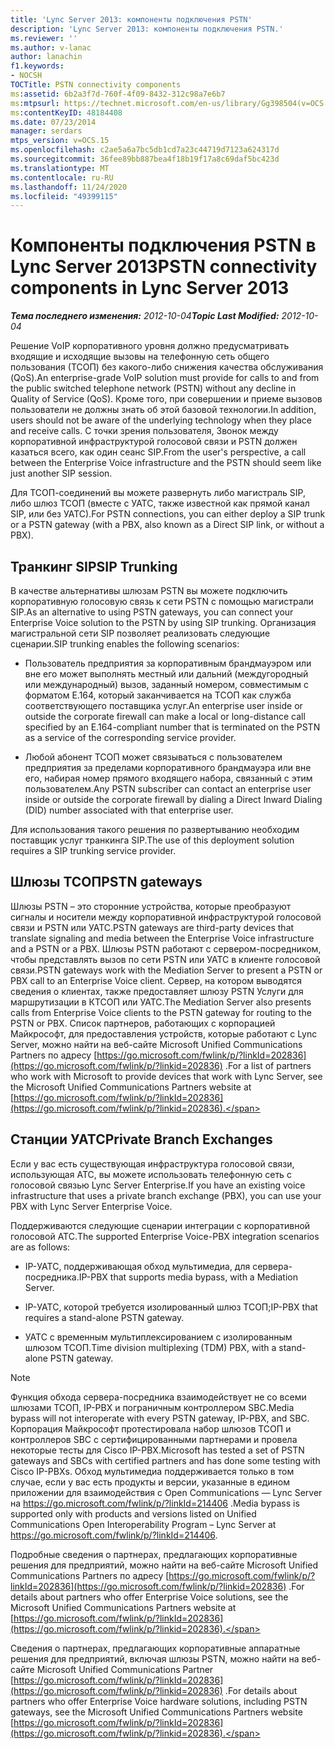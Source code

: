 ```yaml
---
title: 'Lync Server 2013: компоненты подключения PSTN'
description: 'Lync Server 2013: компоненты подключения PSTN.'
ms.reviewer: ''
ms.author: v-lanac
author: lanachin
f1.keywords:
- NOCSH
TOCTitle: PSTN connectivity components
ms:assetid: 6b2a3f7d-760f-4f09-8432-312c98a7e6b7
ms:mtpsurl: https://technet.microsoft.com/en-us/library/Gg398504(v=OCS.15)
ms:contentKeyID: 48184408
ms.date: 07/23/2014
manager: serdars
mtps_version: v=OCS.15
ms.openlocfilehash: c2ae5a6a7bc5db1cd7a23c44719d7123a624317d
ms.sourcegitcommit: 36fee89bb887bea4f18b19f17a8c69daf5bc423d
ms.translationtype: MT
ms.contentlocale: ru-RU
ms.lasthandoff: 11/24/2020
ms.locfileid: "49399115"
---
```

# <a name="pstn-connectivity-components-in-lync-server-2013"></a><span data-ttu-id="3cdf5-103">Компоненты подключения PSTN в Lync Server 2013</span><span class="sxs-lookup"><span data-stu-id="3cdf5-103">PSTN connectivity components in Lync Server 2013</span></span>

<div data-xmlns="http://www.w3.org/1999/xhtml">

<div class="topic" data-xmlns="http://www.w3.org/1999/xhtml" data-msxsl="urn:schemas-microsoft-com:xslt" data-cs="https://msdn.microsoft.com/">

<div data-asp="https://msdn2.microsoft.com/asp">



</div>

<div id="mainSection">

<div id="mainBody"><span data-ttu-id="3cdf5-104">

<span> </span></span><span class="sxs-lookup"><span data-stu-id="3cdf5-104">

<span> </span></span></span>

<span data-ttu-id="3cdf5-105">_**Тема последнего изменения:** 2012-10-04_</span><span class="sxs-lookup"><span data-stu-id="3cdf5-105">_**Topic Last Modified:** 2012-10-04_</span></span>

<span data-ttu-id="3cdf5-106">Решение VoIP корпоративного уровня должно предусматривать входящие и исходящие вызовы на телефонную сеть общего пользования (ТСОП) без какого-либо снижения качества обслуживания (QoS).</span><span class="sxs-lookup"><span data-stu-id="3cdf5-106">An enterprise-grade VoIP solution must provide for calls to and from the public switched telephone network (PSTN) without any decline in Quality of Service (QoS).</span></span> <span data-ttu-id="3cdf5-107">Кроме того, при совершении и приеме вызовов пользователи не должны знать об этой базовой технологии.</span><span class="sxs-lookup"><span data-stu-id="3cdf5-107">In addition, users should not be aware of the underlying technology when they place and receive calls.</span></span> <span data-ttu-id="3cdf5-108">С точки зрения пользователя, Звонок между корпоративной инфраструктурой голосовой связи и PSTN должен казаться всего, как один сеанс SIP.</span><span class="sxs-lookup"><span data-stu-id="3cdf5-108">From the user's perspective, a call between the Enterprise Voice infrastructure and the PSTN should seem like just another SIP session.</span></span>

<span data-ttu-id="3cdf5-109">Для ТСОП-соединений вы можете развернуть либо магистраль SIP, либо шлюз ТСОП (вместе с УАТС, также известной как прямой канал SIP, или без УАТС).</span><span class="sxs-lookup"><span data-stu-id="3cdf5-109">For PSTN connections, you can either deploy a SIP trunk or a PSTN gateway (with a PBX, also known as a Direct SIP link, or without a PBX).</span></span>

<div>

## <a name="sip-trunking"></a><span data-ttu-id="3cdf5-110">Транкинг SIP</span><span class="sxs-lookup"><span data-stu-id="3cdf5-110">SIP Trunking</span></span>

<span data-ttu-id="3cdf5-111">В качестве альтернативы шлюзам PSTN вы можете подключить корпоративную голосовую связь к сети PSTN с помощью магистрали SIP.</span><span class="sxs-lookup"><span data-stu-id="3cdf5-111">As an alternative to using PSTN gateways, you can connect your Enterprise Voice solution to the PSTN by using SIP trunking.</span></span> <span data-ttu-id="3cdf5-112">Организация магистральной сети SIP позволяет реализовать следующие сценарии.</span><span class="sxs-lookup"><span data-stu-id="3cdf5-112">SIP trunking enables the following scenarios:</span></span>

  - <span data-ttu-id="3cdf5-113">Пользователь предприятия за корпоративным брандмауэром или вне его может выполнять местный или дальний (междугородный или международный) вызов, заданный номером, совместимым с форматом E.164, который заканчивается на ТСОП как служба соответствующего поставщика услуг.</span><span class="sxs-lookup"><span data-stu-id="3cdf5-113">An enterprise user inside or outside the corporate firewall can make a local or long-distance call specified by an E.164-compliant number that is terminated on the PSTN as a service of the corresponding service provider.</span></span>

  - <span data-ttu-id="3cdf5-114">Любой абонент ТСОП может связываться с пользователем предприятия за пределами корпоративного брандмауэра или вне его, набирая номер прямого входящего набора, связанный с этим пользователем.</span><span class="sxs-lookup"><span data-stu-id="3cdf5-114">Any PSTN subscriber can contact an enterprise user inside or outside the corporate firewall by dialing a Direct Inward Dialing (DID) number associated with that enterprise user.</span></span>

<span data-ttu-id="3cdf5-115">Для использования такого решения по развертыванию необходим поставщик услуг транкинга SIP.</span><span class="sxs-lookup"><span data-stu-id="3cdf5-115">The use of this deployment solution requires a SIP trunking service provider.</span></span>

</div>

<div>

## <a name="pstn-gateways"></a><span data-ttu-id="3cdf5-116">Шлюзы ТСОП</span><span class="sxs-lookup"><span data-stu-id="3cdf5-116">PSTN gateways</span></span>

<span data-ttu-id="3cdf5-117">Шлюзы PSTN – это сторонние устройства, которые преобразуют сигналы и носители между корпоративной инфраструктурой голосовой связи и PSTN или УАТС.</span><span class="sxs-lookup"><span data-stu-id="3cdf5-117">PSTN gateways are third-party devices that translate signaling and media between the Enterprise Voice infrastructure and a PSTN or a PBX.</span></span> <span data-ttu-id="3cdf5-118">Шлюзы PSTN работают с сервером-посредником, чтобы представлять вызов по сети PSTN или УАТС в клиенте голосовой связи.</span><span class="sxs-lookup"><span data-stu-id="3cdf5-118">PSTN gateways work with the Mediation Server to present a PSTN or PBX call to an Enterprise Voice client.</span></span> <span data-ttu-id="3cdf5-119">Сервер, на котором выводятся сведения о клиентах, также предоставляет шлюзу PSTN Услуги для маршрутизации в КТСОП или УАТС.</span><span class="sxs-lookup"><span data-stu-id="3cdf5-119">The Mediation Server also presents calls from Enterprise Voice clients to the PSTN gateway for routing to the PSTN or PBX.</span></span> <span data-ttu-id="3cdf5-120">Список партнеров, работающих с корпорацией Майкрософт, для предоставления устройств, которые работают с Lync Server, можно найти на веб-сайте Microsoft Unified Communications Partners по адресу [https://go.microsoft.com/fwlink/p/?linkId=202836](https://go.microsoft.com/fwlink/p/?linkid=202836) .</span><span class="sxs-lookup"><span data-stu-id="3cdf5-120">For a list of partners who work with Microsoft to provide devices that work with Lync Server, see the Microsoft Unified Communications Partners website at [https://go.microsoft.com/fwlink/p/?linkId=202836](https://go.microsoft.com/fwlink/p/?linkid=202836).</span></span>

</div>

<div>

## <a name="private-branch-exchanges"></a><span data-ttu-id="3cdf5-121">Станции УАТС</span><span class="sxs-lookup"><span data-stu-id="3cdf5-121">Private Branch Exchanges</span></span>

<span data-ttu-id="3cdf5-122">Если у вас есть существующая инфраструктура голосовой связи, использующая АТС, вы можете использовать телефонную сеть с голосовой связью Lync Server Enterprise.</span><span class="sxs-lookup"><span data-stu-id="3cdf5-122">If you have an existing voice infrastructure that uses a private branch exchange (PBX), you can use your PBX with Lync Server Enterprise Voice.</span></span>

<span data-ttu-id="3cdf5-123">Поддерживаются следующие сценарии интеграции с корпоративной голосовой АТС.</span><span class="sxs-lookup"><span data-stu-id="3cdf5-123">The supported Enterprise Voice-PBX integration scenarios are as follows:</span></span>

  - <span data-ttu-id="3cdf5-124">IP-УАТС, поддерживающая обход мультимедиа, для сервера-посредника.</span><span class="sxs-lookup"><span data-stu-id="3cdf5-124">IP-PBX that supports media bypass, with a Mediation Server.</span></span>

  - <span data-ttu-id="3cdf5-125">IP-УАТС, которой требуется изолированный шлюз ТСОП;</span><span class="sxs-lookup"><span data-stu-id="3cdf5-125">IP-PBX that requires a stand-alone PSTN gateway.</span></span>

  - <span data-ttu-id="3cdf5-126">УАТС с временным мультиплексированием с изолированным шлюзом ТСОП.</span><span class="sxs-lookup"><span data-stu-id="3cdf5-126">Time division multiplexing (TDM) PBX, with a stand-alone PSTN gateway.</span></span>

<div>


> [!NOTE]  
> <span data-ttu-id="3cdf5-127">Функция обхода сервера-посредника взаимодействует не со всеми шлюзами ТСОП, IP-PBX и пограничным контроллером SBC.</span><span class="sxs-lookup"><span data-stu-id="3cdf5-127">Media bypass will not interoperate with every PSTN gateway, IP-PBX, and SBC.</span></span> <span data-ttu-id="3cdf5-128">Корпорация Майкрософт протестировала набор шлюзов ТСОП и контроллеров SBC с сертифицированными партнерами и провела некоторые тесты для Cisco IP-PBX.</span><span class="sxs-lookup"><span data-stu-id="3cdf5-128">Microsoft has tested a set of PSTN gateways and SBCs with certified partners and has done some testing with Cisco IP-PBXs.</span></span> <span data-ttu-id="3cdf5-129">Обход мультимедиа поддерживается только в том случае, если у вас есть продукты и версии, указанные в едином приложении для взаимодействия с Open Communications — Lync Server на <A href="https://go.microsoft.com/fwlink/p/?linkid=214406">https://go.microsoft.com/fwlink/p/?linkId=214406</A> .</span><span class="sxs-lookup"><span data-stu-id="3cdf5-129">Media bypass is supported only with products and versions listed on Unified Communications Open Interoperability Program – Lync Server at <A href="https://go.microsoft.com/fwlink/p/?linkid=214406">https://go.microsoft.com/fwlink/p/?linkId=214406</A>.</span></span>



</div>

<span data-ttu-id="3cdf5-130">Подробные сведения о партнерах, предлагающих корпоративные решения для предприятий, можно найти на веб-сайте Microsoft Unified Communications Partners по адресу [https://go.microsoft.com/fwlink/p/?linkId=202836](https://go.microsoft.com/fwlink/p/?linkid=202836) .</span><span class="sxs-lookup"><span data-stu-id="3cdf5-130">For details about partners who offer Enterprise Voice solutions, see the Microsoft Unified Communications Partners website at [https://go.microsoft.com/fwlink/p/?linkId=202836](https://go.microsoft.com/fwlink/p/?linkid=202836).</span></span>

<span data-ttu-id="3cdf5-131">Сведения о партнерах, предлагающих корпоративные аппаратные решения для предприятий, включая шлюзы PSTN, можно найти на веб-сайте Microsoft Unified Communications Partner [https://go.microsoft.com/fwlink/p/?linkId=202836](https://go.microsoft.com/fwlink/p/?linkid=202836) .</span><span class="sxs-lookup"><span data-stu-id="3cdf5-131">For details about partners who offer Enterprise Voice hardware solutions, including PSTN gateways, see the Microsoft Unified Communications Partners website [https://go.microsoft.com/fwlink/p/?linkId=202836](https://go.microsoft.com/fwlink/p/?linkid=202836).</span></span>

<span data-ttu-id="3cdf5-132"></div>

</div>

<span> </span>

</div>

</div>

</span><span class="sxs-lookup"><span data-stu-id="3cdf5-132"></div>

</div>

<span> </span>

</div>

</div>

</span></span></div>

